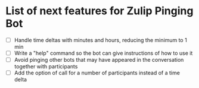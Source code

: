 List of next features for Zulip Pinging Bot
====

- [ ] Handle time deltas with minutes and hours, reducing the minimum to 1 min
- [ ] Write a "help" command so the bot can give instructions of how to use it
- [ ] Avoid pinging other bots that may have appeared in the conversation together with participants
- [ ] Add the option of call for a number of participants instead of a time delta